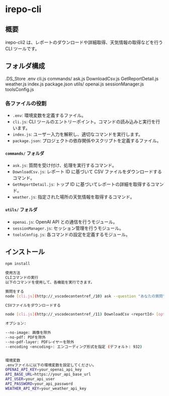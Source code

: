 # irepo-cli

## 概要

irepo-cli2 は、レポートのダウンロードや詳細取得、天気情報の取得などを行う CLI ツールです。

## フォルダ構成

.DS_Store .env cli.js commands/ ask.js DownloadCsv.js GetReportDetail.js weather.js index.js package.json utils/ openai.js sessionManager.js toolsConfig.js

### 各ファイルの役割

- `.env`: 環境変数を定義するファイル。
- `cli.js`: CLI ツールのエントリーポイント。コマンドの読み込みと実行を行います。
- `index.js`: ユーザー入力を解釈し、適切なコマンドを実行します。
- `package.json`: プロジェクトの依存関係やスクリプトを定義するファイル。

#### `commands/` フォルダ

- `ask.js`: 質問を受け付け、処理を実行するコマンド。
- `DownloadCsv.js`: レポート ID に基づいて CSV ファイルをダウンロードするコマンド。
- `GetReportDetail.js`: トップ ID に基づいてレポートの詳細を取得するコマンド。
- `weather.js`: 指定された場所の天気情報を取得するコマンド。

#### `utils/` フォルダ

- `openai.js`: OpenAI API との通信を行うモジュール。
- `sessionManager.js`: セッション管理を行うモジュール。
- `toolsConfig.js`: 各コマンドの設定を定義するモジュール。

## インストール

```sh
npm install

使用方法
CLIコマンドの実行
以下のコマンドを使用して、各機能を実行できます。

質問をする
node [cli.js](http://_vscodecontentref_/10) ask --question "あなたの質問"

CSVファイルをダウンロードする

node [cli.js](http://_vscodecontentref_/11) DownloadCsv <reportId> [options]

オプション:

--no-image: 画像を除外
--no-pdf: PDFを除外
--no-pdf-layer: PDFレイヤーを除外
--encoding <encoding>: エンコーディング形式を指定 (デフォルト: 932)


環境変数
.envファイルに以下の環境変数を設定してください。
OPENAI_API_KEY=your_openai_api_key
API_BASE_URL=https://your_api_base_url
API_USER=your_api_user
API_PASSWORD=your_api_password
WEATHER_API_KEY=your_weather_api_key
```
